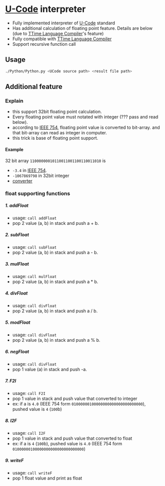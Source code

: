 # [U-Code](http://pl.skuniv.ac.kr/Lecture/Compiler/cdt-9/sld022.htm) interpreter

- Fully implemented interpreter of [U-Code](http://pl.skuniv.ac.kr/Lecture/Compiler/cdt-9/sld022.htm) standard
- Has additional calculation of floating point feature. Details are below (due to [TTime Language Compiler](https://github.com/TTimeLanguage/Compiler)'s feature)
- Fully compatible with [TTime Language Compiler](https://github.com/TTimeLanguage/Compiler)
- Support recursive function call

## Usage

```bash
./Python/Python.py <UCode source path> <result file path>
```

## Additional feature

### Explain
- this support 32bit floating point calculation.
- Every floating point value must notated with integer (??? pass and read below).
- according to [IEEE 754](https://en.wikipedia.org/wiki/IEEE_floating_point), floating point value is converted to bit-array. and that bit-array can read as integer in computer.
- this trick is base of floating point support.

#### Example

32 bit array `11000000010110011001100110011010` is
- `-3.4` in [IEEE 754](https://en.wikipedia.org/wiki/IEEE_floating_point).
- `-1067869798` in 32bit integer
- [converter](http://www.h-schmidt.net/FloatConverter/IEEE754.html)

### float supporting functions

##### 1. addFloat

- usage: `call addFloat`
- pop 2 value (a, b) in stack and push a + b.

##### 2. subFloat

- usage: `call subFloat`
- pop 2 value (a, b) in stack and push a - b.

##### 3. mulFloat

- usage: `call mulFloat`
- pop 2 value (a, b) in stack and push a * b.

##### 4. divFloat

- usage: `call divFloat`
- pop 2 value (a, b) in stack and push a / b.

##### 5. modFloat

- usage: `call divFloat`
- pop 2 value (a, b) in stack and push a % b.

##### 6. negFloat

- usage: `call divFloat`
- pop 1 value (a) in stack and push -a.

##### 7. F2I

- usage: `call F2I`
- pop 1 value in stack and push value that converted to integer
- ex: if a is `4.0` (IEEE 754 form `01000000100000000000000000000000`), pushed value is `4` (`100`b)

##### 8. I2F

- usage: `call I2F`
- pop 1 value in stack and push value that converted to float
- ex: if a is `4` (`100`b), pushed value is `4.0` (IEEE 754 form `01000000100000000000000000000000`)

##### 9. writeF

- usage: `call writeF`
- pop 1 float value and print as float 
